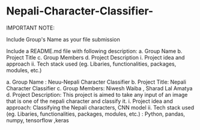 # Nepali-Character-Classifier-
IMPORTANT NOTE:

Include Group's Name as your file submission

Include a README.md file with following description: a. Group Name b. Project Title c. Group Members d. Project Description i. Project idea and approach ii. Tech stack used (eg. Libaries, functionalities, packages, modules, etc.)

a. Group Name : Neuu-Nepali Character Classifier
b. Project Title: Nepali Character Classifier 
c. Group Members: Niwesh Waiba , Sharad Lal Amatya 
d. Project Description: This project is aimed to take any input of an image that is one of the nepali character and classify it. 
i. Project idea and approach: Classifying the Nepali characters, CNN model 
ii. Tech stack used (eg. Libaries, functionalities, packages, modules, etc.) : Python, pandas, numpy, tensorflow ,keras
